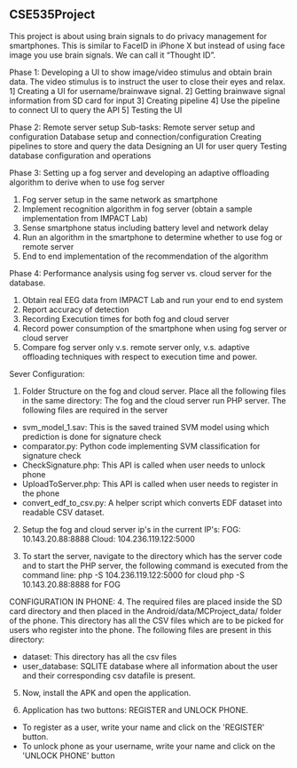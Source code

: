 ## CSE535Project

This project is about using brain signals to do privacy management for smartphones. This is similar to FaceID in iPhone X but instead of using face image you use brain signals. We can call it “Thought ID”.

Phase 1: Developing a UI to show image/video stimulus and obtain brain data. The video stimulus is to instruct the user to close their eyes and relax.
1] Creating a UI for username/brainwave signal.
2] Getting brainwave signal information from SD card for input
3] Creating pipeline
4] Use the pipeline to connect UI to query the API
5] Testing the UI


Phase 2: Remote server setup
Sub-tasks:
Remote server setup and configuration
Database setup and connection/configuration
Creating pipelines to store and query the data
Designing an UI for user query
Testing database configuration and operations

Phase 3: Setting up a fog server and developing an adaptive offloading algorithm to derive when to use fog server

1) Fog server setup in the same network as smartphone
2) Implement recognition algorithm in fog server (obtain a sample implementation from IMPACT Lab)
3) Sense smartphone status including battery level and network delay 
4) Run an algorithm in the smartphone to determine whether to use fog or remote server
5) End to end implementation of the recommendation of the algorithm

Phase 4:
Performance analysis using fog server vs. cloud server for the database.

1. Obtain real EEG data from IMPACT Lab and run your end to end system
2. Report accuracy of detection
3. Recording Execution times for both fog and cloud server
4. Record power consumption of the smartphone when using fog server or cloud server
5. Compare fog server only v.s. remote server only, v.s. adaptive offloading techniques with respect to execution time and power.


Sever Configuration:

1. Folder Structure on the fog and cloud server. Place all the following files in the same directory: 
The fog and the cloud server run PHP server. The following files are required in the server
 - svm_model_1.sav: This is the saved trained SVM model using which prediction is done for signature check 
 - comparator.py: Python code implementing SVM classification for signature check
 - CheckSignature.php: This API is called when user needs to unlock phone
 - UploadToServer.php: This API is called when user needs to register in the phone
 - convert_edf_to_csv.py: A helper script which converts EDF dataset into readable CSV dataset.
 
2. Setup the fog and cloud server ip's in the current IP's:
	FOG: 10.143.20.88:8888
	Cloud: 104.236.119.122:5000

3. To start the server, navigate to the directory which has the server code and to start the PHP server, the following command is executed from the command line:
	php -S 104.236.119.122:5000 for cloud
	php -S 10.143.20.88:8888 for FOG

CONFIGURATION IN PHONE:
4. The required files are placed inside the SD card directory and then placed in the  Android/data/MCProject_data/ folder of the phone. This directory has all the CSV files which are to be picked for users who register into the phone. The following files are present in this directory:
 - dataset: This directory has all the csv files
 - user_database: SQLITE database where all information about the user and their corresponding csv datafile is present.
 
5. Now, install the APK and open the application.

6. Application has two buttons: REGISTER and UNLOCK PHONE.
 - To register as a user, write your name and click on the 'REGISTER' button.
 - To unlock phone as your username, write your name and click on the 'UNLOCK PHONE' button

